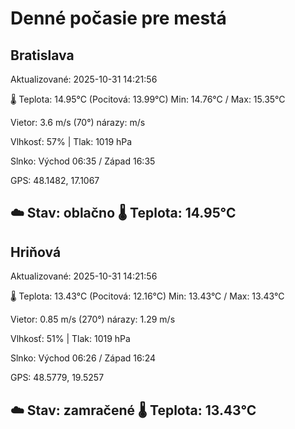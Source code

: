 ﻿# Denné počasie pre mestá

## Bratislava
Aktualizované: 2025-10-31 14:21:56

🌡️ Teplota: 14.95°C 
(Pocitová: 13.99°C)
Min: 14.76°C / Max: 15.35°C

Vietor: 3.6 m/s    (70°) 
nárazy:  m/s

Vlhkosť: 57% | Tlak: 1019 hPa

Slnko: Východ 06:35 / Západ 16:35

GPS: 48.1482, 17.1067

☁️ Stav: oblačno        🌡️ Teplota: 14.95°C
---

## Hriňová
Aktualizované: 2025-10-31 14:21:56

🌡️ Teplota: 13.43°C 
(Pocitová: 12.16°C)
Min: 13.43°C / Max: 13.43°C

Vietor: 0.85 m/s (270°)
nárazy: 1.29 m/s

Vlhkosť: 51% | Tlak: 1019 hPa

Slnko: Východ 06:26 / Západ 16:24

GPS: 48.5779, 19.5257

☁️ Stav: zamračené        🌡️ Teplota: 13.43°C
---
